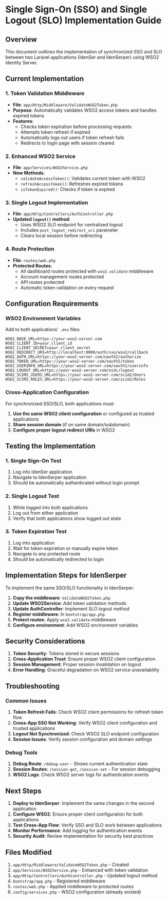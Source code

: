 # Single Sign-On (SSO) and Single Logout (SLO) Implementation Guide

## Overview

This document outlines the implementation of synchronized SSO and SLO between two Laravel applications (IdenSer and IdenSerper) using WSO2 Identity Server.

## Current Implementation

### 1. Token Validation Middleware
- **File**: `app/Http/Middleware/ValidateWSO2Token.php`
- **Purpose**: Automatically validates WSO2 access tokens and handles expired tokens
- **Features**:
  - Checks token expiration before processing requests
  - Attempts token refresh if expired
  - Automatically logs out users if token refresh fails
  - Redirects to login page with session cleared

### 2. Enhanced WSO2 Service
- **File**: `app/Services/WSO2Service.php`
- **New Methods**:
  - `validateAccessToken()`: Validates current token with WSO2
  - `refreshAccessToken()`: Refreshes expired tokens
  - `isTokenExpired()`: Checks if token is expired

### 3. Single Logout Implementation
- **File**: `app/Http/Controllers/AuthController.php`
- **Updated `logout()` method**:
  - Uses WSO2 SLO endpoint for centralized logout
  - Includes `post_logout_redirect_uri` parameter
  - Clears local session before redirecting

### 4. Route Protection
- **File**: `routes/web.php`
- **Protected Routes**:
  - All dashboard routes protected with `wso2.validate` middleware
  - Account management routes protected
  - API routes protected
  - Automatic token validation on every request

## Configuration Requirements

### WSO2 Environment Variables
Add to both applications' `.env` files:

```env
WSO2_BASE_URL=https://your-wso2-server.com
WSO2_CLIENT_ID=your_client_id
WSO2_CLIENT_SECRET=your_client_secret
WSO2_REDIRECT_URI=http://localhost:8000/auth/sso/wso2/callback
WSO2_AUTH_URL=https://your-wso2-server.com/oauth2/authorize
WSO2_TOKEN_URL=https://your-wso2-server.com/oauth2/token
WSO2_USERINFO_URL=https://your-wso2-server.com/oauth2/userinfo
WSO2_LOGOUT_URL=https://your-wso2-server.com/oidc/logout
WSO2_SCIM2_USERS_URL=https://your-wso2-server.com/scim2/Users
WSO2_SCIM2_ROLES_URL=https://your-wso2-server.com/scim2/Roles
```

### Cross-Application Configuration
For synchronized SSO/SLO, both applications must:

1. **Use the same WSO2 client configuration** or configured as trusted applications
2. **Share session domain** (if on same domain/subdomain)
3. **Configure proper logout redirect URIs** in WSO2

## Testing the Implementation

### 1. Single Sign-On Test
1. Log into IdenSer application
2. Navigate to IdenSerper application
3. Should be automatically authenticated without login prompt

### 2. Single Logout Test
1. While logged into both applications
2. Log out from either application
3. Verify that both applications show logged out state

### 3. Token Expiration Test
1. Log into application
2. Wait for token expiration or manually expire token
3. Navigate to any protected route
4. Should be automatically redirected to login

## Implementation Steps for IdenSerper

To implement the same SSO/SLO functionality in IdenSerper:

1. **Copy the middleware**: `ValidateWSO2Token.php`
2. **Update WSO2Service**: Add token validation methods
3. **Update AuthController**: Implement SLO logout method
4. **Register middleware**: In `bootstrap/app.php`
5. **Protect routes**: Apply `wso2.validate` middleware
6. **Configure environment**: Add WSO2 environment variables

## Security Considerations

1. **Token Security**: Tokens stored in secure sessions
2. **Cross-Application Trust**: Ensure proper WSO2 client configuration
3. **Session Management**: Proper session invalidation on logout
4. **Error Handling**: Graceful degradation on WSO2 service unavailability

## Troubleshooting

### Common Issues

1. **Token Refresh Fails**: Check WSO2 client permissions for refresh token flow
2. **Cross-App SSO Not Working**: Verify WSO2 client configuration and trusted applications
3. **Logout Not Synchronized**: Check WSO2 SLO endpoint configuration
4. **Session Issues**: Verify session configuration and domain settings

### Debug Tools

1. **Debug Route**: `/debug-user` - Shows current authentication state
2. **Session Routes**: `/session-get`, `/session-set` - For session debugging
3. **WSO2 Logs**: Check WSO2 server logs for authentication events

## Next Steps

1. **Deploy to IdenSerper**: Implement the same changes in the second application
2. **Configure WSO2**: Ensure proper client configuration for both applications
3. **Test Cross-App Flow**: Verify SSO and SLO work between applications
4. **Monitor Performance**: Add logging for authentication events
5. **Security Audit**: Review implementation for security best practices

## Files Modified

1. `app/Http/Middleware/ValidateWSO2Token.php` - Created
2. `app/Services/WSO2Service.php` - Enhanced with token validation
3. `app/Http/Controllers/AuthController.php` - Updated logout method
4. `bootstrap/app.php` - Registered middleware
5. `routes/web.php` - Applied middleware to protected routes
6. `config/services.php` - WSO2 configuration (already existed)
